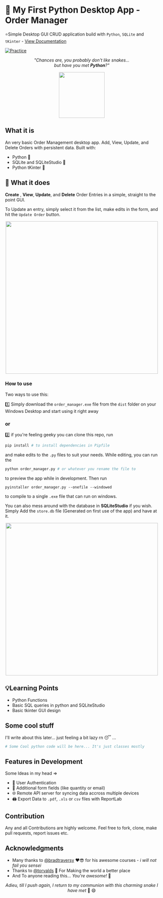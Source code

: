 # 🐍 My First Python Desktop App - Order Manager

⭐️Simple Desktop GUI CRUD application build with `Python`, `SQLite` and `tKinter` - [View Documentation](https://bankole2000.github.io/eventfinder)

[![Practice](https://img.shields.io/badge/Practice-Python-green.svg)]()

_<p align="center">"Chances are, you probably don't like snakes...</br> but have you met **Python**?"</p>_

<div align="center" style="text-align:center; margin:auto;">
<img align="center" src="https://i.imgur.com/kqvHTO1.jpg" width="150"/>
</div>

## What it is

An very basic Order Management desktop app. Add, View, Update, and Delete Orders with persistent data. Built with:

- Python 🐍 
- SQLite and SQLiteStudio 💭
- Python tKinter 🎨 

## :electric_plug: What it does

**Create** , **View**, **Update**, and **Delete** Order Entries in a simple, straight to the point GUI. 

To Update an entry, simply select it from the list, make edits in the form, and hit the `Update Order` button.

<div align="center" style="text-align:center; margin:auto;">
<img align="center" src="https://i.imgur.com/ltxlqI7.png" width="500"/>
</div>

 ### How to use
Two ways to use this: 

1️⃣ Simply download the `order_manager.exe` file from the `dist` folder on your Windows Desktop and start using it right away 
### or

2️⃣ if you're feeling geeky you can clone this repo, run 
```python
pip install # to install dependencies in Pipfile
``` 
and make edits to the `.py` files to suit your needs. 
While editing, you can run the 
```python
python order_manager.py # or whatever you rename the file to
```
to preview the app while in development. Then run 
```
pyinstaller order_manager.py --onefile --windowed
```
to compile to a single `.exe` file that can run on windows.

You can also mess around with the database in **SQLiteStudio** if you wish. Simply Add the `store.db` file (Generated on first use of the app) and have at it. 

<div align="center" style="text-align:center; margin:auto;">
<img align="center" src="https://i.imgur.com/ydFpvuP.png" width="500"/>
</div>

## 💡Learning Points

- Python Functions
- Basic SQL queries in python and SQLiteStudio
- Basic tkinter GUI design

## Some cool stuff

I'll write about this later... just feeling a bit lazy rn 😴 ...

```python
# Some Cool python code will be here... It's just classes mostly 
```
## Features in Development
Some Ideas in my head => 
* 🙎 User Authentication
* 📃 Additional form fields (like quantity or email)
* 🌐 Remote API server for syncing data accross multiple devices
* 🖨 Export Data to `.pdf`, `.xls` or `csv` files with ReportLab

## Contribution

Any and all Contributions are highly welcome. Feel free to fork, clone, make pull requests, report issues etc.

## Acknowledgments

- Many thanks to [@bradtraversy](https://github.com/bradtraversy) ❤️😎  for his awesome courses - _i will not fail you sensei_
- Thanks to [@torvalds](https://github.com/torvalds) 🙏 For Making the world a better place
- And To anyone reading this... _You're awesome!_ 👊

_<p align="center">Adieu, till I push again, I return to my communion with this charming snake I have met_ 🐍 😄</p>
